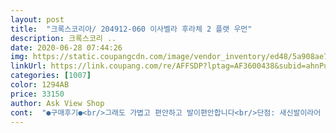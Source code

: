 ```yaml
---
layout: post 
title:  "크록스코리아/ 204912-060 이사벨라 후라체 2 플랫 우먼" 
description: 크록스코리 ..
date: 2020-06-28 07:44:26 
img: https://static.coupangcdn.com/image/vendor_inventory/ed48/5a908ae7722503ebcf5f2c935c69ebe374a9e6342dd30d458624326ed02f.jpg 
linkUrl: https://link.coupang.com/re/AFFSDP?lptag=AF3600438&subid=ahnPublicAsk&pageKey=86757140&itemId=272755665&vendorItemId=3659910594&traceid=V0-113-7edf0c90422b574d 
categories: [1007] 
color: 1294AB 
price: 33150 
author: Ask View Shop 
cont:  "●구매후기●<br/>그래도 가볍고 편안하고 발이편안합니다<br/>단점: 새신발이라어 그런지 발뒤꿈치에 물집이생겨서<br/>뒤꿈치아프다는 후기도 봤는데 뒷꿈치밴드도<br/>마음에 쏘옥 드네요.<br/>좋은 상품 저렴하게 잘 구매한듯<br/>새신발 판매할때끼워주세요.<br/><br/>신을때마다 밴드를 붙이고 신이요<br/>장점:가볍고 비오는날신어도.<br/>미끄럽지도않고 안전합니다<br/>최고예요.<br/> 완전 매니아 될것 같아요^^<br/>" 
---
```

